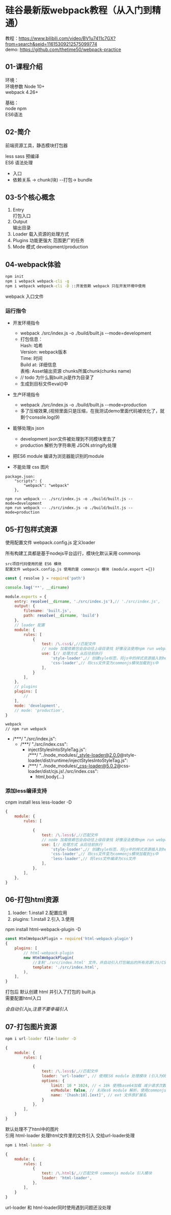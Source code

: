 # 硅谷最新版webpack教程（从入门到精通）

教程：https://www.bilibili.com/video/BV1u7411c7GX?from=search&seid=11615309212575099774  
demo: https://github.com/thetime50/webpack-practice

## 01-课程介绍

环境：  
环境参数 Node 10+  
webpack 4.26+

基础：  
node npm  
ES6语法  

## 02-简介

前端资源工具，静态模块打包器

less sass 预编译  
ES6 语法处理

- 入口
- 依赖关系 -> chunk(块) --打包-> bundle

## 03-5个核心概念

1. Entry  
    打包入口
2. Output  
    输出目录
3. Loader
    载入资源的处理方式
4. Plugins
    功能更强大 范围更广的任务
5. Mode
    模式 development/production

## 04-webpack体验

```cmd
npm init  
npm i webpack webpack-cli -g
npm i webpack webpack-cli -D ::开发依赖 webpack 只在开发环境中使用
```

webpack 入口文件  
### 运行指令
- 开发环境指令
    - webpack ./src/index.js -o ./build/built.js --mode=development  
    - 打包信息：  
        Hash: 哈希  
        Version: webpack版本  
        Time: 时间  
        Build at: 详细信息  
        表格: Asset输出资源 chunks所属chunk(chunks name)  
    - // todo 为什么我built.js是作为目录了  
    - 生成到目标文件eval()中
- 生产环境指令
    - webpack ./src/index.js -o ./build/built.js --mode=production  
    - 多了压缩效果,(视频里面只是压缩，在我测试demo里面代码被优化了，就剩个console.log(9)

- 能够处理js json  
    - development json文件被处理到不同模块里去了
    - production 解析为字符串用 JSON.stringify处理
- 把ES6 module 编译为浏览器能识别的module
- 不能处理 css 图片


```
package.json:
    "scripts": {
        "webpack": "webpack"
    },

npm run webpack -- ./src/index.js -o ./build/built.js --mode=development
npm run webpack -- ./src/index.js -o ./build/built.js --mode=production
```

## 05-打包样式资源
使用配置文件 webpack.config.js 定义loader

所有构建工具都是基于nodejs平台运行，模块化默认采用 commonjs

```
src项目代码使用的是 ES6 模块
配置文件 webpack.config.js 使用的是 commonjs 模块 (module.export ={})
```

```js
const { resolve } = require('path')

console.log('**', __dirname)

module.exports = {
    entry: resolve(__dirname, './src/index.js'),// './src/index.js',
    output: {
        filename: 'built.js',
        path: resolve(__dirname, 'build')
    },
    // loader 配置
    module: {
        rules: [
            {
                test: /\.css$/,//匹配文件
                // node 加载依赖包会自动往上级目录找 好像没法使用npm run webpack
                use: [// 处理方式 从后往前执行
                    'style-loader',// 创建syle标签，将js中的样式资源插入到header中
                    'css-loader',// 将css文件变为commonjs模块加载到js中
                ],
            }
        ],
    },
    // plugins
    plugins: [
        // 
    ],
    mode: 'development',
    // mode: 'production',
}
```

```cmd
webpack
// npm run webpack
```

- /***/ "./src/index.js":
    - /***/ "./src/index.css":
        - injectStylesIntoStyleTag.js":  
            /***/ "../node_modules/_style-loader@2.0.0@style-loader/dist/runtime/injectStylesIntoStyleTag.js":
        - /***/ "../node_modules/_css-loader@5.0.2@css-loader/dist/cjs.js!./src/index.css":
            - html,body{...}

### 添加less编译支持
cnpm install less less-loader -D

```js
{
    module: {
        rules: [

            {
                test: /\.less$/,//匹配文件
                // node 加载依赖包会自动往上级目录找 好像没法使用npm run webpack
                use: [// 处理方式 从后往前执行
                    'style-loader',// 创建syle标签，将js中的样式资源插入到header中
                    'css-loader',// 将css文件变为commonjs模块加载到js中
                    'less-loader',// 将less文件编译为css文件
                ],
            },
        ],
    },
}
```

## 06-打包html资源

1. loader: 1.install 2.配置应用
2. plugins: 1.install 2.引入 3.使用

npm install html-webpack-plugin -D
```js
const HtmlWebpackPlugin = require('html-webpack-plugin')
{
    plugins: [
        // html-webpack-plugin
        new HtmlWebpackPlugin(
            //复制'./src/index.html' 文件，并自动引入打包输出的所有资源(JS/CSS)
            template: './src/index.html',
        ),
    ],
}
```
打包后 默认创建 html 并引入了打包的 built.js  
需要配置html入口  

*会自动引入js,注意不要幸福引入*


## 07-打包图片资源
```cmd
npm i url-loader file-loader -D
```
```js
{
    module: {
        rules: [

            {
                test: /\.less$/,//匹配文件
                loader: 'url-loader', // 使用ES6 module 处理模块 (引入为Object module)
                options: {
                    limit: 10 * 1024, // < 10k 使用base64加载 减少请求次数 文件变大
                    esModule: false, // 关闭es6 module 解析，使用commonjs解析
                    name: '[hash:10].[ext]', // ext 文件原扩展名
                }
            },
        ],
    }
}

```
默认处理不了html中的图片  
引用 html-loader 处理html文件里的文件引入 交给url-loader处理

```cmd
npm i html-loader -D
```
```js
{
    module: {
        rules: [
            {
                test: /\.html$/,//匹配文件 commonjs module 引入模块
                loader: 'html-loader',
            },
        ],
    }
}

```

url-loader 和 html-loader同时使用遇到问题还没处理